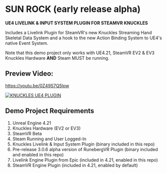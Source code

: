 # SUN ROCK (early release alpha)
**UE4 LIVELINK &amp; INPUT SYSTEM PLUGIN FOR STEAMVR KNUCKLES**

Includes a Livelink Plugin for SteamVR's new Knuckles Streaming Hand Skeletal Data System and a hook to the new Action Binding System to UE4's native Event System.

Note that this demo project only works with UE4.21, SteamVR EV2 & EV3 Knuckles Hardware **AND** Steam MUST be running.

## Preview Video:
https://youtu.be/0Z49S7Q5lpw

[![KNUCKLES UE4 PLUGIN](http://img.youtube.com/vi/YOUTUBE_VIDEO_ID_HERE/0.jpg)](http://www.youtube.com/watch?v=YOUTUBE_VIDEO_ID_HERE "Knuckles UE4 Plugin Overview")

## Demo Project Requirements

1. Unreal Engine 4.21
2. Knuckles Hardware (EV2 or EV3)
3. SteamVR Beta
4. Steam Running and User Logged-In
5. Knuckles Livelink & Input System Plugin (binary included in this repo)
6. Pre-release 3.0.6 alpha version of RunebergVR Plugin (binary included and enabled in this repo)
7. Livelink Engine Plugin from Epic (included in 4.21, enabled in this repo)
8. SteamVR Engine Plugin (included in 4.21, enabled by default)
